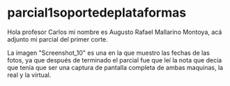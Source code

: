 # parcial1soportedeplataformas
Hola profesor Carlos mi nombre es Augusto Rafael Mallarino Montoya, acá adjunto mi parcial del primer corte.

La imagen "Screenshot_10" es una en la que muestro las  fechas de las fotos, ya que después de terminado el parcial fue que leí la nota que decia que tenía que ser una captura de pantalla completa de ambas maquinas, la real y la virtual.
